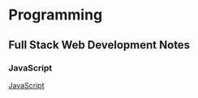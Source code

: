 # Programming

## Full Stack Web Development Notes

### JavaScript

[JavaScript](./topics/javascript.md) 